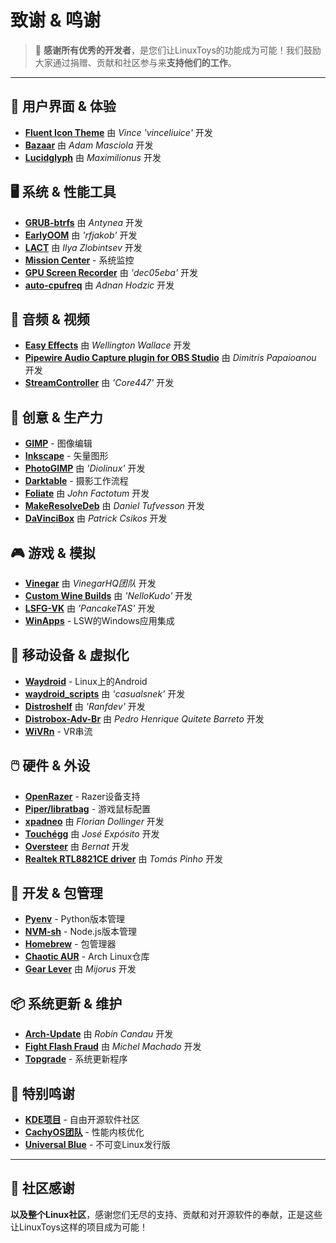 # 致谢 & 鸣谢

> 💙 **感谢所有优秀的开发者**，是您们让LinuxToys的功能成为可能！我们鼓励大家通过捐赠、贡献和社区参与来**支持他们的工作**。

---

## 🎨 用户界面 & 体验

- **[Fluent Icon Theme](https://github.com/vinceliuice/Fluent-icon-theme)** 由 *Vince 'vinceliuice'* 开发
- **[Bazaar](https://github.com/kolunmi/bazaar)** 由 *Adam Masciola* 开发
- **[Lucidglyph](https://github.com/maximilionus/lucidglyph/tree/v0.11.0)** 由 *Maximilionus* 开发

## 🖥️ 系统 & 性能工具

- **[GRUB-btrfs](https://github.com/Antynea/grub-btrfs)** 由 *Antynea* 开发
- **[EarlyOOM](https://github.com/rfjakob/earlyoom)** 由 *'rfjakob'* 开发
- **[LACT](https://github.com/ilya-zlobintsev/LACT)** 由 *Ilya Zlobintsev* 开发
- **[Mission Center](https://missioncenter.io)** - 系统监控
- **[GPU Screen Recorder](https://git.dec05eba.com/?p=about)** 由 *'dec05eba'* 开发
- **[auto-cpufreq](https://github.com/AdnanHodzic/auto-cpufreq)** 由 *Adnan Hodzic* 开发

## 🎵 音频 & 视频

- **[Easy Effects](https://github.com/wwmm/easyeffects)** 由 *Wellington Wallace* 开发
- **[Pipewire Audio Capture plugin for OBS Studio](https://github.com/dimtpap/obs-pipewire-audio-capture)** 由 *Dimitris Papaioanou* 开发
- **[StreamController](https://github.com/StreamController/StreamController)** 由 *'Core447'* 开发

## 🎨 创意 & 生产力

- **[GIMP](https://www.gimp.org)** - 图像编辑
- **[Inkscape](https://inkscape.org)** - 矢量图形
- **[PhotoGIMP](https://github.com/Diolinux/PhotoGIMP)** 由 *'Diolinux'* 开发
- **[Darktable](https://www.darktable.org)** - 摄影工作流程
- **[Foliate](https://johnfactotum.github.io/foliate)** 由 *John Factotum* 开发
- **[MakeResolveDeb](https://www.danieltufvesson.com/makeresolvedeb)** 由 *Daniel Tufvesson* 开发
- **[DaVinciBox](https://github.com/zelikos/davincibox)** 由 *Patrick Csikos* 开发

## 🎮 游戏 & 模拟

- **[Vinegar](https://vinegarhq.org/Home/index.html)** 由 *VinegarHQ团队* 开发
- **[Custom Wine Builds](https://github.com/NelloKudo/WineBuilder)** 由 *'NelloKudo'* 开发
- **[LSFG-VK](https://github.com/PancakeTAS/lsfg-vk)** 由 *'PancakeTAS'* 开发
- **[WinApps](https://github.com/winapps-org/winapps)** - LSW的Windows应用集成

## 📱 移动设备 & 虚拟化

- **[Waydroid](https://waydro.id/)** - Linux上的Android
- **[waydroid_scripts](https://github.com/casualsnek/waydroid_script)** 由 *'casualsnek'* 开发
- **[Distroshelf](https://github.com/ranfdev/DistroShelf)** 由 *'Ranfdev'* 开发
- **[Distrobox-Adv-Br](https://github.com/pedrohqb/distrobox-adv-br)** 由 *Pedro Henrique Quitete Barreto* 开发
- **[WiVRn](https://github.com/WiVRn)** - VR串流

## 🖱️ 硬件 & 外设

- **[OpenRazer](https://openrazer.github.io)** - Razer设备支持
- **[Piper/libratbag](https://github.com/libratbag/piper)** - 游戏鼠标配置
- **[xpadneo](https://github.com/atar-axis/xpadneo)** 由 *Florian Dollinger* 开发
- **[Touchégg](https://github.com/JoseExposito/touchegg)** 由 *José Expósito* 开发
- **[Oversteer](https://github.com/berarma/oversteer)** 由 *Bernat* 开发
- **[Realtek RTL8821CE driver](https://github.com/tomaspinho/rtl8821ce)** 由 *Tomás Pinho* 开发

## 🔧 开发 & 包管理

- **[Pyenv](https://github.com/pyenv)** - Python版本管理
- **[NVM-sh](https://github.com/nvm-sh)** - Node.js版本管理
- **[Homebrew](https://brew.sh/)** - 包管理器
- **[Chaotic AUR](https://aur.chaotic.cx/)** - Arch Linux仓库
- **[Gear Lever](https://github.com/mijorus/gearlever)** 由 *Mijorus* 开发

## 📦 系统更新 & 维护

- **[Arch-Update](https://github.com/Antiz96/arch-update)** 由 *Robin Candau* 开发
- **[Fight Flash Fraud](https://github.com/AltraMayor/f3)** 由 *Michel Machado* 开发
- **[Topgrade](https://github.com/topgrade-rs/topgrade)** - 系统更新程序

## 🌟 特别鸣谢

- **[KDE项目](https://kde.org)** - 自由开源软件社区
- **[CachyOS团队](https://github.com/CachyOS/linux-cachyos)** - 性能内核优化
- **[Universal Blue](https://universal-blue.org)** - 不可变Linux发行版

---

## 🙏 社区感谢

**以及整个Linux社区**，感谢您们无尽的支持、贡献和对开源软件的奉献，正是这些让LinuxToys这样的项目成为可能！
